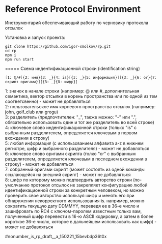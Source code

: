 Reference Protocol Environment
=====
Инструментарий обеспечивающий работу по черновику протокола отсылок  
  
Установка и запуск проекта:  
```
git clone https://github.com/igor-smolkov/rp.git 
cd rp 
npm i  
npm run start
```
  
=====
Схема индентификационной строки (identification string)  
```
[1: @/#]{2: имя}{3: _}{4: is}[{3: _}{5: информация}][{3: _}{6: or}{7: скрипт оригами}][{3: _}{8: шифр}]
```
1: значок в начале строки (например: @ или #, дополнительная семантика, вектор отсылки в корень пространства или по одной из тем соответсвенно) - может не добавляться  
2: пользовательское имя корневого пространства отсылок (например: john, golf_club или grogu)  
3: разделитель (предпочтителен: "_", также можно: "-" или ".", обязательно использовать один и тот же разделитель во всей строке)  
4: ключевое слово индентификационной строки (только "is" с выбранным разделителем, определяется ключевым в первом вхождении в строку)  
5: любая информация (с использованием алфавита a-z в нижнем регистре, цифр и выбранного разделителя) - может не добавляться  
6: ключевое слово оригами скрипта (толко "or" с выбранным разделителем, определяется ключевым в последнем вхождении в строку) - может не добавляться  
7: собранный оригами скрипт (может состоять из одной команды ссылающейся на внешний скрипт) - может не добавляться  
8: шифр по которому можно подтвердить авторство строки (по-умолчанию протокол отсылок не закрепляет конфигурацию любой идентификационной строки за конкретным человеком, но можно проверить свое авторство используя шифр и менять его при обнаружении некорректного использования is. например, можно сократить текущую дату DDMMYY, переведя ее в 36-е число и зашифровать по RC4 с ключом-паролем известным только вам, полученный шифр перевести в 16-ю ASCII кодировку, а затем в более короткое 36-е число, которое в дальнейшем использовать как шифр) - может не добавляться  

#nonumber_is_rp_draft__a_150221_15bevbdp36t0x